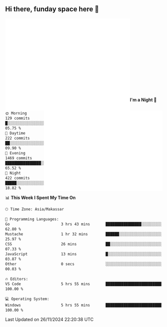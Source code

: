 ## Hi there, funday space here 🚀

<img align="left" width="400" alt="🌞" src="https://raw.githubusercontent.com/fhasnur/fhasnur/master/general.svg?token=ATQS65TR7ETTG5RLJUDIDBLBN34HE">
<img align="right" width="380" alt="🌞" src="https://raw.githubusercontent.com/fhasnur/fhasnur/master/statistics.svg?token=ATQS65TR7ETTG5RLJUDIDBLBN34HE">

<br><br><br><br><br><br><br><br><br><br><br><br><br><br>

<!--START_SECTION:waka-->
**I'm a Night 🦉** 

```text
🌞 Morning                129 commits         █░░░░░░░░░░░░░░░░░░░░░░░░   05.75 % 
🌆 Daytime                222 commits         ██░░░░░░░░░░░░░░░░░░░░░░░   09.90 % 
🌃 Evening                1469 commits        ████████████████░░░░░░░░░   65.52 % 
🌙 Night                  422 commits         █████░░░░░░░░░░░░░░░░░░░░   18.82 % 
```


📊 **This Week I Spent My Time On** 

```text
🕑︎ Time Zone: Asia/Makassar

💬 Programming Languages: 
Go                       3 hrs 43 mins       ████████████████░░░░░░░░░   62.80 % 
Mustache                 1 hr 32 mins        ██████░░░░░░░░░░░░░░░░░░░   25.97 % 
CSS                      26 mins             ██░░░░░░░░░░░░░░░░░░░░░░░   07.33 % 
JavaScript               13 mins             █░░░░░░░░░░░░░░░░░░░░░░░░   03.87 % 
Other                    0 secs              ░░░░░░░░░░░░░░░░░░░░░░░░░   00.03 % 

🔥 Editors: 
VS Code                  5 hrs 55 mins       █████████████████████████   100.00 % 

💻 Operating System: 
Windows                  5 hrs 55 mins       █████████████████████████   100.00 % 
```


 Last Updated on 26/11/2024 22:20:38 UTC
<!--END_SECTION:waka-->
